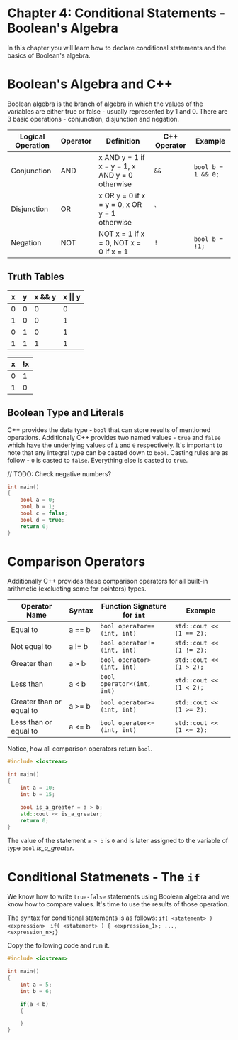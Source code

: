# Chapter 4: Conditional Statements - Boolean's Algebra

In this chapter you will learn how to declare conditional statements and the basics of Boolean's algebra.

# Boolean's Algebra and C++
Boolean algebra is the branch of algebra in which the values of the variables are either true or false - usually represented by 1 and 0. There are 3 basic operations - conjunction, disjunction and negation. 

| Logical Operation 	| Operator 	| Definition 	| C++ Operator 	| Example 	|
|---	|---	|---	|---	|---	|
| Conjunction 	| AND 	| x AND y = 1 if x = y = 1, x AND y = 0 otherwise 	| `&&` 	| `bool b = 1 && 0;` 	|
| Disjunction 	| OR 	| x OR y = 0 if x = y = 0, x OR y = 1 otherwise  	| `||` 	| `bool b = 1 || 0;` 	|
| Negation 	| NOT 	| NOT x = 1 if x = 0, NOT x = 0 if x = 1 	| `!` 	| `bool b = !1;` 	|

## Truth Tables

| x 	| y 	| x && y 	| x \|\| y 	|
|---	|---	|---	|---	|
| 0 	| 0 	| 0 	| 0 	|
| 1 	| 0 	| 0 	| 1 	|
| 0 	| 1 	| 0 	| 1 	|
| 1 	| 1 	| 1 	| 1 	|

| x 	| !x 	|
|---	|---	|
| 0 	| 1 	|
| 1 	| 0 	|

## Boolean Type and Literals
C++ provides the data type - `bool` that can store results of mentioned operations. Additionaly C++ provides two named values - `true` and `false` which have the underlying values of `1` and `0` respectively. It's important to note that any integral type can be casted down to `bool`. Casting rules are as follow - `0` is casted to `false`. Everything else is casted to `true`. 

// TODO: Check negative numbers?

```cpp
int main()
{
    bool a = 0;
    bool b = 1;
    bool c = false;
    bool d = true;
    return 0;
}
```

# Comparison Operators
Additionally C++ provides these comparison operators for all built-in arithmetic (excludting some for pointers) types.

| Operator Name 	| Syntax 	| Function Signature for `int` 	| Example 	|
|---	|---	|---	|---	|
| Equal to 	| a == b 	| `bool operator==(int, int)` 	| `std::cout << (1 == 2);` 	|
| Not equal to 	| a != b 	| `bool operator!=(int, int)` 	| `std::cout << (1 != 2);` 	|
| Greater than 	| a > b 	| `bool operator>(int, int)` 	| `std::cout << (1 > 2);` 	|
| Less than 	| a < b 	| `bool operator<(int, int)` 	| `std::cout << (1 < 2);` 	|
| Greater than or equal to 	| a >= b 	| `bool operator>=(int, int)` 	| `std::cout << (1 >= 2);` 	|
| Less than or equal to 	| a <= b 	| `bool operator<=(int, int)` 	| `std::cout << (1 <= 2);` 	|
Notice, how all comparison operators return `bool`.

```cpp
#include <iostream>

int main()
{
    int a = 10;
    int b = 15;

    bool is_a_greater = a > b;
    std::cout << is_a_greater;
    return 0;
}
```

The value of the statement `a > b` is `0` and is later assigned to the variable of type `bool` *is_a_greater*.

# Conditional Statmenets - The `if`
We know how to write `true-false` statements using Boolean algebra and we know how to compare values. It's time to use the results of those operation.

The syntax for conditional statements is as follows:
`if( <statement> ) <expression> `
`if( <statement> ) { <expression_1>; ..., <expression_n>;}`

Copy the following code and run it.
```cpp
#include <iostream>

int main()
{
    int a = 5;
    int b = 6;

    if(a < b)
    {

    }
}